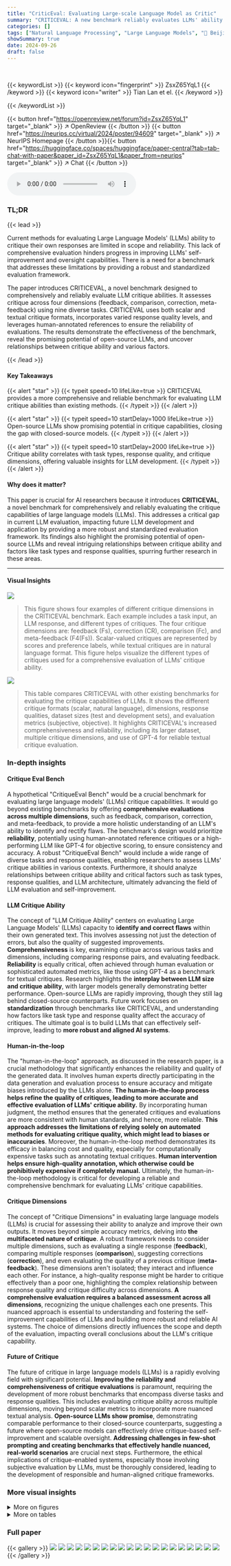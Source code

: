 ```yaml
---
title: "CriticEval: Evaluating Large-scale Language Model as Critic"
summary: "CRITICEVAL: A new benchmark reliably evaluates LLMs' ability to identify and correct flaws in their responses, addressing limitations of existing methods by offering comprehensive and reliable evaluat..."
categories: []
tags: ["Natural Language Processing", "Large Language Models", "🏢 Beijing Institute of Technology",]
showSummary: true
date: 2024-09-26
draft: false
---
```


<br>

{{< keywordList >}}
{{< keyword icon="fingerprint" >}} ZsxZ65YqL1 {{< /keyword >}}
{{< keyword icon="writer" >}} Tian Lan et el. {{< /keyword >}}
 
{{< /keywordList >}}

{{< button href="https://openreview.net/forum?id=ZsxZ65YqL1" target="_blank" >}}
↗ OpenReview
{{< /button >}}
{{< button href="https://neurips.cc/virtual/2024/poster/94609" target="_blank" >}}
↗ NeurIPS Homepage
{{< /button >}}{{< button href="https://huggingface.co/spaces/huggingface/paper-central?tab=tab-chat-with-paper&paper_id=ZsxZ65YqL1&paper_from=neurips" target="_blank" >}}
↗ Chat
{{< /button >}}



<audio controls>
    <source src="https://ai-paper-reviewer.com/ZsxZ65YqL1/podcast.wav" type="audio/wav">
    Your browser does not support the audio element.
</audio>


### TL;DR


{{< lead >}}

Current methods for evaluating Large Language Models' (LLMs) ability to critique their own responses are limited in scope and reliability.  This lack of comprehensive evaluation hinders progress in improving LLMs' self-improvement and oversight capabilities.  There is a need for a benchmark that addresses these limitations by providing a robust and standardized evaluation framework.



The paper introduces CRITICEVAL, a novel benchmark designed to comprehensively and reliably evaluate LLM critique abilities.  It assesses critique across four dimensions (feedback, comparison, correction, meta-feedback) using nine diverse tasks. CRITICEVAL uses both scalar and textual critique formats, incorporates varied response quality levels, and leverages human-annotated references to ensure the reliability of evaluations. The results demonstrate the effectiveness of the benchmark, reveal the promising potential of open-source LLMs, and uncover relationships between critique ability and various factors.

{{< /lead >}}


#### Key Takeaways

{{< alert "star" >}}
{{< typeit speed=10 lifeLike=true >}} CRITICEVAL provides a more comprehensive and reliable benchmark for evaluating LLM critique abilities than existing methods. {{< /typeit >}}
{{< /alert >}}

{{< alert "star" >}}
{{< typeit speed=10 startDelay=1000 lifeLike=true >}} Open-source LLMs show promising potential in critique capabilities, closing the gap with closed-source models. {{< /typeit >}}
{{< /alert >}}

{{< alert "star" >}}
{{< typeit speed=10 startDelay=2000 lifeLike=true >}} Critique ability correlates with task types, response quality, and critique dimensions, offering valuable insights for LLM development. {{< /typeit >}}
{{< /alert >}}

#### Why does it matter?
This paper is crucial for AI researchers because it introduces **CRITICEVAL**, a novel benchmark for comprehensively and reliably evaluating the critique capabilities of large language models (LLMs).  This addresses a critical gap in current LLM evaluation, impacting future LLM development and application by providing a more robust and standardized evaluation framework. Its findings also highlight the promising potential of open-source LLMs and reveal intriguing relationships between critique ability and factors like task types and response qualities, spurring further research in these areas. 

------
#### Visual Insights



![](https://ai-paper-reviewer.com/ZsxZ65YqL1/figures_3_1.jpg)

> This figure shows four examples of different critique dimensions in the CRITICEVAL benchmark. Each example includes a task input, an LLM response, and different types of critiques. The four critique dimensions are: feedback (Fs), correction (CR), comparison (Fc), and meta-feedback (F4(Fs)). Scalar-valued critiques are represented by scores and preference labels, while textual critiques are in natural language format. This figure helps visualize the different types of critiques used for a comprehensive evaluation of LLMs' critique ability.





![](https://ai-paper-reviewer.com/ZsxZ65YqL1/tables_1_1.jpg)

> This table compares CRITICEVAL with other existing benchmarks for evaluating the critique capabilities of LLMs.  It shows the different critique formats (scalar, natural language), dimensions, response qualities, dataset sizes (test and development sets), and evaluation metrics (subjective, objective).  It highlights CRITICEVAL's increased comprehensiveness and reliability, including its larger dataset, multiple critique dimensions, and use of GPT-4 for reliable textual critique evaluation.





### In-depth insights


#### Critique Eval Bench
A hypothetical "CritiqueEval Bench" would be a crucial benchmark for evaluating large language models' (LLMs) critique capabilities.  It would go beyond existing benchmarks by offering **comprehensive evaluations across multiple dimensions**, such as feedback, comparison, correction, and meta-feedback, to provide a more holistic understanding of an LLM's ability to identify and rectify flaws.  The benchmark's design would prioritize **reliability**, potentially using human-annotated reference critiques or a high-performing LLM like GPT-4 for objective scoring, to ensure consistency and accuracy. A robust "CritiqueEval Bench" would include a wide range of diverse tasks and response qualities, enabling researchers to assess LLMs' critique abilities in various contexts.  Furthermore, it should analyze relationships between critique ability and critical factors such as task types, response qualities, and LLM architecture, ultimately advancing the field of LLM evaluation and self-improvement.

#### LLM Critique Ability
The concept of "LLM Critique Ability" centers on evaluating Large Language Models' (LLMs) capacity to **identify and correct flaws** within their own generated text.  This involves assessing not just the detection of errors, but also the quality of suggested improvements.  **Comprehensiveness** is key, examining critique across various tasks and dimensions, including comparing response pairs, and evaluating feedback.  **Reliability** is equally critical, often achieved through human evaluation or sophisticated automated metrics, like those using GPT-4 as a benchmark for textual critiques.  Research highlights the **interplay between LLM size and critique ability**, with larger models generally demonstrating better performance. Open-source LLMs are rapidly improving, though they still lag behind closed-source counterparts. Future work focuses on **standardization** through benchmarks like CRITICEVAL, and understanding how factors like task type and response quality affect the accuracy of critiques. The ultimate goal is to build LLMs that can effectively self-improve, leading to **more robust and aligned AI systems**.

#### Human-in-the-loop
The "human-in-the-loop" approach, as discussed in the research paper, is a crucial methodology that significantly enhances the reliability and quality of the generated data.  It involves human experts directly participating in the data generation and evaluation process to ensure accuracy and mitigate biases introduced by the LLMs alone. **The human-in-the-loop process helps refine the quality of critiques, leading to more accurate and effective evaluation of LLMs' critique ability.** By incorporating human judgment, the method ensures that the generated critiques and evaluations are more consistent with human standards, and hence, more reliable. **This approach addresses the limitations of relying solely on automated methods for evaluating critique quality, which might lead to biases or inaccuracies**. Moreover, the human-in-the-loop method demonstrates its efficacy in balancing cost and quality, especially for computationally expensive tasks such as annotating textual critiques. **Human intervention helps ensure high-quality annotation, which otherwise could be prohibitively expensive if completely manual.**  Ultimately, the human-in-the-loop methodology is critical for developing a reliable and comprehensive benchmark for evaluating LLMs' critique capabilities.

#### Critique Dimensions
The concept of "Critique Dimensions" in evaluating large language models (LLMs) is crucial for assessing their ability to analyze and improve their own outputs.  It moves beyond simple accuracy metrics, delving into **the multifaceted nature of critique**.  A robust framework needs to consider multiple dimensions, such as evaluating a single response (**feedback**), comparing multiple responses (**comparison**), suggesting corrections (**correction**), and even evaluating the quality of a previous critique (**meta-feedback**).  These dimensions aren't isolated; they interact and influence each other. For instance, a high-quality response might be harder to critique effectively than a poor one, highlighting the complex relationship between response quality and critique difficulty across dimensions.  **A comprehensive evaluation requires a balanced assessment across all dimensions**, recognizing the unique challenges each one presents. This nuanced approach is essential to understanding and fostering the self-improvement capabilities of LLMs and building more robust and reliable AI systems.  The choice of dimensions directly influences the scope and depth of the evaluation, impacting overall conclusions about the LLM's critique capability.

#### Future of Critique
The future of critique in large language models (LLMs) is a rapidly evolving field with significant potential.  **Improving the reliability and comprehensiveness of critique evaluations** is paramount, requiring the development of more robust benchmarks that encompass diverse tasks and response qualities.  This includes evaluating critique ability across multiple dimensions, moving beyond scalar metrics to incorporate more nuanced textual analysis.  **Open-source LLMs show promise**, demonstrating comparable performance to their closed-source counterparts, suggesting a future where open-source models can effectively drive critique-based self-improvement and scalable oversight.  **Addressing challenges in few-shot prompting and creating benchmarks that effectively handle nuanced, real-world scenarios** are crucial next steps.  Furthermore, the ethical implications of critique-enabled systems, especially those involving subjective evaluation by LLMs, must be thoroughly considered, leading to the development of responsible and human-aligned critique frameworks.


### More visual insights

<details>
<summary>More on figures
</summary>


![](https://ai-paper-reviewer.com/ZsxZ65YqL1/figures_4_1.jpg)

> This figure illustrates the three-step data construction pipeline used to create the CRITICEVAL benchmark.  Step 1 involves preparing 9 diverse tasks and a large number of LLMs. Step 2 shows the process of generating responses using these LLMs, followed by human expert review to assess response quality. Finally, Step 3 depicts the generation of critiques using high-performing LLMs, which are then reviewed and annotated by human experts to ensure high quality and consistency.


![](https://ai-paper-reviewer.com/ZsxZ65YqL1/figures_9_1.jpg)

> This figure presents a detailed analysis of the common failure modes observed in model-generated critiques across three critique dimensions (feedback, comparison, and correction).  The leftmost panel displays the distribution of these failure modes for each dimension, while the rightmost panels show the average subjective scores corresponding to each failure mode within its respective dimension. This analysis is further discussed in Section 6.8 of the paper, which explores fine-grained failure modes to gain a deeper understanding of the weaknesses of model-generated critiques.


![](https://ai-paper-reviewer.com/ZsxZ65YqL1/figures_20_1.jpg)

> This figure shows the distribution of human-annotated Likert scores (1-7) for the response quality of different tasks in CRITICEVAL.  The scores represent the quality of the generated responses in nine different tasks, categorized into low, medium, high, and correct response quality. The x-axis represents the Likert score, and the y-axis represents the number of responses. The figure allows for a visual comparison of the response quality distribution across the different tasks. The different colors represent the different categories of response quality.


![](https://ai-paper-reviewer.com/ZsxZ65YqL1/figures_27_1.jpg)

> This figure displays the relationship between the average number of unique tokens and the average Likert score given by GPT-4 for three different critique dimensions (feedback, correction, and comparison-based feedback).  Each point represents a different Large Language Model (LLM). The plot helps visualize whether there's a correlation between the length of critiques generated by LLMs and the subjective quality assessment of those critiques by GPT-4.


![](https://ai-paper-reviewer.com/ZsxZ65YqL1/figures_30_1.jpg)

> This figure illustrates the four critique dimensions evaluated in CRITICEVAL: feedback, correction, comparison, and meta-feedback.  It shows examples of both scalar-valued (scores and preference labels) and textual critiques for each dimension.  The image helps to clarify the different types of critiques and how they are used to evaluate the critique capability of LLMs.


![](https://ai-paper-reviewer.com/ZsxZ65YqL1/figures_31_1.jpg)

> This figure shows a single example of the objective evaluation process in CRITICEVAL, focusing on the translation task.  It displays the source sentence in English, the machine-generated translation, and the Likert score (1-7) assigned by the Qwen-72B-Chat large language model.  This score reflects the model's assessment of the translation quality, providing a quantitative measure of its accuracy and fluency.


![](https://ai-paper-reviewer.com/ZsxZ65YqL1/figures_31_2.jpg)

> This figure shows an example of a comparison-based critique generated by the Qwen-72B-Chat large language model.  The task is to compare two translations of the same English sentence into Chinese and determine which translation is of higher quality.  The figure displays the original English sentence, the two different Chinese translations (A and B), and the Qwen-72B-Chat's assessment of which translation is superior, along with a brief explanation of its reasoning.


![](https://ai-paper-reviewer.com/ZsxZ65YqL1/figures_43_1.jpg)

> This figure provides a more detailed, interpretable analysis of the performance of different LLMs in CRITICEVAL across various critique dimensions and response qualities.  It breaks down the results by response quality (low, medium, high) showing the overall performance of each LLM for feedback, comparison-based feedback, and correction tasks. The visualization allows for a clearer understanding of the relative strengths and weaknesses of various LLMs in the subjective evaluation of critiques. 


![](https://ai-paper-reviewer.com/ZsxZ65YqL1/figures_44_1.jpg)

> This figure provides a more detailed, interpretable analysis of how different LLMs perform on the subjective evaluation of their critique abilities across various tasks and levels of response quality.  The graph showcases performance across three critique dimensions: feedback, comparison-based feedback, and correction.  It compares several LLMs, including GPT-4-turbo, GPT-3.5-turbo, Qwen-72B-Chat, Llama-2-70B-Chat, and InternLM2-20B-Chat, highlighting their strengths and weaknesses in providing different types of critiques.


</details>




<details>
<summary>More on tables
</summary>


![](https://ai-paper-reviewer.com/ZsxZ65YqL1/tables_5_1.jpg)
> This table presents the subjective and objective evaluation results for 35 different LLMs on the CRITICEVAL benchmark's test set.  The subjective scores are based on human evaluations of the quality of the LLMs' critiques, while the objective scores are based on the correlation between the LLM's scores and human judgments.  The table breaks down the results by critique dimension (feedback, correction, comparison, meta-feedback) and includes an overall score combining all dimensions.  Dark gray and light gray highlight the best and worst performing models, respectively.

![](https://ai-paper-reviewer.com/ZsxZ65YqL1/tables_6_1.jpg)
> This table presents the results of the meta-feedback dimension evaluation on the CRITICEVAL development set.  It shows the performance of several LLMs (GPT-4-turbo, Qwen-1.5-72B, Claude-instant-1, and GPT-3.5-turbo) in evaluating textual critiques, comparing their scores with and without the use of reference critiques. The table highlights the impact of reference critiques on the reliability of LLM-based textual critique evaluation.

![](https://ai-paper-reviewer.com/ZsxZ65YqL1/tables_6_2.jpg)
> This table presents the correlation results between human evaluation and GPT-4 evaluation for the correction (CR) and comparison (Fc) dimensions in the CRITICEVAL benchmark.  A p-value less than 0.05 indicates statistical significance. The table shows strong correlations, suggesting the reliability of GPT-4 in evaluating textual critiques for these two dimensions.

![](https://ai-paper-reviewer.com/ZsxZ65YqL1/tables_6_3.jpg)
> This table presents the subjective and objective evaluation results for 35 LLMs on the CRITICEVAL benchmark's test set.  It shows the performance across four critique dimensions (feedback, correction, comparison, and meta-feedback) using both scalar and textual critique formats.  The best and worst performing LLMs are highlighted, and statistically significant results (p-value > 0.05) are noted. The overall score represents an average across all dimensions.

![](https://ai-paper-reviewer.com/ZsxZ65YqL1/tables_7_1.jpg)
> This table presents the subjective (Sub.) and objective (Obj.) evaluation results for critique-tuned LLMs (Large Language Models) on the feedback dimension of the CRITICEVAL benchmark.  Critique-tuned LLMs are models specifically fine-tuned on critique datasets. The table shows that performance varies considerably across different models, highlighting the impact of fine-tuning strategies on critique ability.  The scores likely reflect the degree to which these LLMs successfully identify and provide helpful suggestions for improving the quality of model generated text. 

![](https://ai-paper-reviewer.com/ZsxZ65YqL1/tables_7_2.jpg)
> This table presents the subjective and objective evaluation results for various LLMs on the CRITICEVAL benchmark's test set.  The evaluation covers four critique dimensions (feedback, correction, comparison, meta-feedback), and both subjective (human-rated) and objective (automatically computed using GPT-4) scores are provided.  The table highlights the best and worst performing models in each dimension and overall, considering various factors like LLM type (closed-source vs. open-source) and size.  Statistical significance (p-values) is indicated for objective scores. 

![](https://ai-paper-reviewer.com/ZsxZ65YqL1/tables_7_3.jpg)
> This table presents the subjective and objective evaluation results for 35 different LLMs on the CRITICEVAL test set.  The evaluation is broken down into four critique dimensions (feedback, correction, comparison, and meta-feedback), each with both subjective and objective metrics.  Dark gray highlights the best performing model(s) in each category, and light gray highlights the worst performing model(s).  The overall score is a composite of performance across the critique dimensions.

![](https://ai-paper-reviewer.com/ZsxZ65YqL1/tables_7_4.jpg)
> This table presents the subjective and objective evaluation results of 35 LLMs on the CRITICEVAL benchmark's test set.  It shows performance across four critique dimensions (feedback, correction, comparison, meta-feedback),  using both subjective (human-rated quality) and objective (correlation with GPT-4 judgments) metrics.  High and low-performing models are highlighted, and p-values are provided for statistical significance of the objective scores.

![](https://ai-paper-reviewer.com/ZsxZ65YqL1/tables_8_1.jpg)
> This table shows the distribution of three types of error patterns (Obvious, Complex, Subtle) across different response quality levels (Low, Medium, High).  Each cell represents the percentage of responses with a particular error pattern and quality level.  It helps illustrate the relationship between response quality and the types of errors generated.

![](https://ai-paper-reviewer.com/ZsxZ65YqL1/tables_8_2.jpg)
> This table presents the subjective and objective evaluation results for various LLMs on the CRITICEVAL benchmark's test set.  It shows scores across four critique dimensions (Feedback, Correction, Comparison, and Meta-feedback), categorized by LLM type (closed-source vs. open-source) and model size.  Dark gray highlights the best-performing LLMs, while light gray indicates the worst.  Significance levels (p-values) for objective scores are also provided. The 'Overall' column shows the average score across all four dimensions.

![](https://ai-paper-reviewer.com/ZsxZ65YqL1/tables_8_3.jpg)
> This table presents the subjective and objective evaluation results of 35 different LLMs on the CRITICEVAL test set.  The evaluation is broken down by four critique dimensions (feedback, correction, comparison, and meta-feedback) and shows both subjective (human-rated) and objective (GPT-4-based) scores.  Dark gray highlights the best-performing LLMs, and light gray highlights the worst-performing LLMs for each dimension.  The overall score is the average score across all four dimensions.

![](https://ai-paper-reviewer.com/ZsxZ65YqL1/tables_9_1.jpg)
> This table compares CRITICEVAL with other existing benchmarks for evaluating the critique capabilities of LLMs.  It highlights key differences across several dimensions, including the format and number of critiques, the number of dimensions evaluated, the response quality (whether it is classified or not), the presence of subjective and objective metrics, and whether human annotation was used and if the benchmark has been publicly released.  The table helps to demonstrate CRITICEVAL's comprehensiveness and reliability compared to prior work.

![](https://ai-paper-reviewer.com/ZsxZ65YqL1/tables_18_1.jpg)
> This table compares CRITICEVAL with other existing benchmarks for evaluating the critique ability of LLMs.  It shows several key features of each benchmark, including the format of the critiques (natural language or scalar), the number of critique dimensions evaluated, the response quality (if classified), the size of the test and development datasets, whether subjective metrics (human annotation) and objective metrics were used in the evaluation, and whether the dataset is publicly available. The table highlights CRITICEVAL's comprehensiveness and reliability by showing its larger scale, more diverse task scenarios, and more robust evaluation methodology.

![](https://ai-paper-reviewer.com/ZsxZ65YqL1/tables_19_1.jpg)
> This table compares CRITICEVAL with other existing benchmarks for evaluating the critique capabilities of large language models.  It compares various aspects such as the format and number of critiques, the number of dimensions evaluated, the response quality, the size of the dataset, and whether subjective or objective metrics, or human annotation are used.  The table highlights CRITICEVAL's comprehensiveness and its use of both scalar and textual critiques.

![](https://ai-paper-reviewer.com/ZsxZ65YqL1/tables_19_2.jpg)
> This table compares CRITICEVAL with other existing benchmarks for evaluating the critique capabilities of LLMs.  The comparison covers several key aspects, including the critique format (whether it's natural language or scalar), the number of critique dimensions evaluated, the response quality of the data used, the size of the test and development sets, whether objective and subjective metrics are used, whether human annotations were used, and whether the benchmark data has been publicly released.  The table highlights CRITICEVAL's advantages in terms of comprehensiveness and reliability compared to existing benchmarks.

![](https://ai-paper-reviewer.com/ZsxZ65YqL1/tables_20_1.jpg)
> This table presents the subjective and objective evaluation results for 35 different LLMs on the CRITICEVAL benchmark's test set.  The results are broken down by four critique dimensions (feedback, correction, comparison, and meta-feedback) and provide both subjective (human-rated) and objective (GPT-4-based) scores.  Dark gray and light gray shading highlight the best and worst performing models, respectively. The overall score is an average across all four dimensions.

![](https://ai-paper-reviewer.com/ZsxZ65YqL1/tables_22_1.jpg)
> This table presents a comprehensive evaluation of various Large Language Models (LLMs) on the CRITICEVAL benchmark.  It shows both subjective and objective scores for four critique dimensions (feedback, correction, comparison, and meta-feedback).  The best and worst-performing models are highlighted, and statistical significance is indicated where relevant. The overall scores represent an aggregate measure across all dimensions.

![](https://ai-paper-reviewer.com/ZsxZ65YqL1/tables_32_1.jpg)
> This table presents the subjective and objective evaluation results for 35 different LLMs on the CRITICEVAL test set.  The evaluation is broken down into four critique dimensions: feedback, correction, comparison, and meta-feedback.  For each dimension and each LLM, subjective scores (human evaluation) and objective scores (GPT-4 based evaluation) are provided.  The table highlights the best and worst performing LLMs and indicates statistical significance where applicable.

![](https://ai-paper-reviewer.com/ZsxZ65YqL1/tables_33_1.jpg)
> This table presents the subjective and objective evaluation results for 35 different LLMs on the CRITICEVAL benchmark's test set.  The evaluation is broken down by four critique dimensions (feedback, correction, comparison, meta-feedback) and includes both subjective (human-rated quality) and objective (automatically computed) scores.  Dark gray highlights the top-performing LLMs for each metric, while light gray highlights the worst-performing.  The overall score represents an average across the critique dimensions.

![](https://ai-paper-reviewer.com/ZsxZ65YqL1/tables_33_2.jpg)
> This table presents the subjective and objective evaluation results for various large language models (LLMs) on the CRITICEVAL benchmark.  The objective metrics measure the correlation between LLM-generated critique scores and human judgments across four critique dimensions: feedback, correction, comparison, and meta-feedback.  Subjective scores represent human ratings of the quality of textual critiques.  The table highlights the best and worst performing models in each dimension, indicating the relative strengths and weaknesses of each LLM in providing critiques.

![](https://ai-paper-reviewer.com/ZsxZ65YqL1/tables_33_3.jpg)
> This table presents the subjective and objective evaluation results for various LLMs on the CRITICEVAL benchmark's test set.  The evaluation metrics cover four critique dimensions: feedback, correction, comparison, and meta-feedback.  Performance is shown for both closed-source and open-source models, highlighting the best and worst performers.  Statistical significance (p-value) is indicated for objective feedback and meta-feedback scores. The overall score is calculated by averaging across all four dimensions.

![](https://ai-paper-reviewer.com/ZsxZ65YqL1/tables_33_4.jpg)
> This table presents the subjective and objective evaluation results for 35 different LLMs on the CRITICEVAL benchmark's test set.  The evaluation is broken down into four critique dimensions: feedback, correction, comparison, and meta-feedback.  Both scalar (numerical scores) and natural language (textual critiques) formats are included. Dark gray highlights the best-performing LLMs, and light gray highlights the worst.  The 'Overall' column shows the aggregate score across all dimensions.  The p-value indicates statistical significance.

![](https://ai-paper-reviewer.com/ZsxZ65YqL1/tables_34_1.jpg)
> This table presents the subjective and objective evaluation results for 35 different LLMs on the CRITICEVAL benchmark's test set.  The results are broken down by four critique dimensions: feedback (Fs), correction (CR), comparison (Fc), and meta-feedback (F₄(Fs)).  For each dimension, both subjective and objective scores are shown, along with an overall score.  The table highlights the best and worst performing models in dark and light gray, respectively, and indicates where the p-value for objective scores exceeds 0.05.

![](https://ai-paper-reviewer.com/ZsxZ65YqL1/tables_35_1.jpg)
> This table presents the subjective and objective evaluation results for several large language models (LLMs) on the CRITICEVAL benchmark.  The subjective evaluation uses human ratings on four dimensions of critique: feedback, correction, comparison, and meta-feedback.  Objective evaluation uses metrics like correlation and pass rate to assess the alignment of LLM critiques with human judgments.  The table highlights the best and worst performing LLMs for each metric and dimension.

![](https://ai-paper-reviewer.com/ZsxZ65YqL1/tables_36_1.jpg)
> This table presents the subjective and objective evaluation results for various large language models (LLMs) on the CRITICEVAL benchmark's test set.  The evaluation considers four critique dimensions (feedback, correction, comparison, and meta-feedback).  Dark gray highlights the best performing model, while light gray highlights the worst.  Objective scores use correlation and pass rate metrics, and only scores with p-values below 0.05 are included. Subjective scores are averaged over multiple annotators.  The 'overall' column represents a combined score across all dimensions.

![](https://ai-paper-reviewer.com/ZsxZ65YqL1/tables_36_2.jpg)
> This table presents the subjective and objective evaluation results for 35 different LLMs on the CRITICEVAL benchmark's test set.  The evaluation considers four critique dimensions (feedback, correction, comparison, and meta-feedback), and uses both subjective (human-rated) and objective (GPT-4-based) metrics.  The table highlights the best and worst performing models for each dimension and overall, providing insights into the relative strengths and weaknesses of various LLMs in critiquing different tasks.

![](https://ai-paper-reviewer.com/ZsxZ65YqL1/tables_36_3.jpg)
> This table presents the subjective and objective evaluation results for 13 different LLMs on the CRITICEVAL benchmark's test set.  The evaluation is broken down into four critique dimensions: feedback (Fs), correction (CR), comparison (Fc), and meta-feedback (F’(Fs)).  Both subjective (human-rated quality) and objective (automatically computed using GPT-4) scores are reported for each dimension, along with an overall score combining all dimensions.  Dark and light gray shading highlights the best and worst performing models, respectively.

![](https://ai-paper-reviewer.com/ZsxZ65YqL1/tables_36_4.jpg)
> This table presents the subjective and objective evaluation results for 35 different LLMs on the CRITICEVAL benchmark's test set.  The evaluation is broken down into four critique dimensions (feedback, correction, comparison, meta-feedback), with both subjective (human-rated) and objective (automatically computed) scores provided.  The table highlights the best and worst performing models for each dimension and overall.

![](https://ai-paper-reviewer.com/ZsxZ65YqL1/tables_37_1.jpg)
> This table presents the subjective and objective evaluation results for 35 different LLMs on the CRITICEVAL benchmark's test set.  The evaluation is broken down into four critique dimensions: feedback, correction, comparison, and meta-feedback.  Both subjective (human-rated) and objective (automatically computed using GPT-4) scores are provided for each dimension.  The table highlights the best and worst performing models for each metric and overall.

![](https://ai-paper-reviewer.com/ZsxZ65YqL1/tables_38_1.jpg)
> This table presents the subjective and objective evaluation results for 35 different LLMs on the CRITICEVAL benchmark's test set.  The evaluation is broken down into four critique dimensions (feedback, correction, comparison, and meta-feedback) and includes both subjective (human-rated quality) and objective (correlation with GPT-4 judgments) metrics.  Darker shading indicates better performance, and a † symbol denotes objective scores with a p-value > 0.05. The 'Overall' column provides an aggregate score across all dimensions.

![](https://ai-paper-reviewer.com/ZsxZ65YqL1/tables_39_1.jpg)
> This table presents the subjective and objective evaluation results for various LLMs on the CRITICEVAL benchmark's test set.  The results are broken down by four critique dimensions (feedback, correction, comparison, meta-feedback) and include both subjective (human-rated) and objective (automatically computed) scores.  Darker shading indicates better performance, and a † symbol denotes objective scores with a p-value greater than 0.05. The overall score is the average across all dimensions.

![](https://ai-paper-reviewer.com/ZsxZ65YqL1/tables_39_2.jpg)
> This table presents the subjective and objective evaluation results for several large language models (LLMs) on the CRITICEVAL benchmark.  The subjective scores reflect human judgment of the quality of the LLMs' critiques, while the objective scores measure the correlation between the LLMs' evaluations and human judgments. The table breaks down the results by four critique dimensions (feedback, correction, comparison, and meta-feedback), showing the performance of each LLM in each dimension and overall.  The table highlights the best and worst performing models, indicating which models excel and where improvements are needed.

![](https://ai-paper-reviewer.com/ZsxZ65YqL1/tables_40_1.jpg)
> This table presents the subjective and objective evaluation results for 35 different LLMs on the CRITICEVAL benchmark's test set.  The evaluation considers four critique dimensions (feedback, correction, comparison, and meta-feedback), and both subjective (human-rated quality) and objective (automatically computed using GPT-4) metrics are reported.  The table highlights the best and worst performing models for each dimension and provides an overall score.

![](https://ai-paper-reviewer.com/ZsxZ65YqL1/tables_40_2.jpg)
> This table presents a comprehensive evaluation of various Large Language Models (LLMs) on the CRITICEVAL benchmark.  It shows both subjective and objective scores across four critique dimensions: feedback, correction, comparison, and meta-feedback.  The objective scores are based on correlations with human judgements, while subjective scores represent human ratings of the generated critiques. The table highlights the top-performing and worst-performing models in each category and provides an overall score across all dimensions.

![](https://ai-paper-reviewer.com/ZsxZ65YqL1/tables_41_1.jpg)
> This table presents the subjective and objective evaluation results for various LLMs on the CRITICEVAL benchmark's test set.  It shows the performance of each model across four critique dimensions (feedback, correction, comparison, meta-feedback), with scores indicating quality.  The table highlights the best and worst-performing models, and notes statistical significance (p-values) where applicable.

![](https://ai-paper-reviewer.com/ZsxZ65YqL1/tables_41_2.jpg)
> This table presents the subjective and objective evaluation results for several closed-source and open-source LLMs on the CRITICEVAL benchmark's test set.  The evaluation considers four critique dimensions: feedback, correction, comparison, and meta-feedback.  Both scalar and textual critique formats are assessed.  Dark gray highlights the best-performing model, while light gray highlights the worst-performing model for each metric.  Objective scores are based on correlations with human judgments, while subjective scores are Likert-scale human ratings.

![](https://ai-paper-reviewer.com/ZsxZ65YqL1/tables_42_1.jpg)
> This table presents a comparison of the performance between human annotators and the GPT-4-turbo model in the feedback dimension of the CRITICEVAL benchmark.  It shows the distribution of different failure modes (E1-E6 and 'Other') in the feedback generated by both humans and GPT-4. Each failure mode represents a specific type of error or deficiency in the feedback. The values represent the percentage of critiques exhibiting each failure mode. This allows for a detailed analysis of the strengths and weaknesses of both human and AI-generated feedback in terms of accuracy and completeness.

![](https://ai-paper-reviewer.com/ZsxZ65YqL1/tables_42_2.jpg)
> This table presents a comparison of the performance between human annotators and the GPT-4-turbo model on the comparison dimension of the CRITICEVAL benchmark. It breaks down the distribution of different failure modes (E1-E8, Other) in the critiques generated by both humans and GPT-4-turbo, highlighting their relative strengths and weaknesses in identifying and analyzing response quality differences.

![](https://ai-paper-reviewer.com/ZsxZ65YqL1/tables_42_3.jpg)
> This table compares the performance of human annotators and the GPT-4-turbo model on the correction dimension of the CRITICEVAL benchmark.  It shows the distribution of different failure modes (E1, E2, E3, and Other) for human and GPT-4 evaluations, highlighting the differences in their critique performance. These failure modes likely represent different types of mistakes made in the corrections.

![](https://ai-paper-reviewer.com/ZsxZ65YqL1/tables_44_1.jpg)
> This table presents a comprehensive evaluation of various LLMs across four critique dimensions (feedback, correction, comparison, meta-feedback) on the CRITICEVAL test set.  It shows both subjective (human-rated quality) and objective (automatically computed using GPT-4) scores.  The best and worst performing models are highlighted, and statistical significance (p-value) is indicated for objective measures. The overall score summarizes performance across all dimensions.

![](https://ai-paper-reviewer.com/ZsxZ65YqL1/tables_45_1.jpg)
> This table presents the subjective and objective evaluation results for 35 different LLMs on the CRITICEVAL benchmark's test set.  The results are broken down by four critique dimensions (feedback, correction, comparison, meta-feedback) and include both subjective (human-rated) and objective (GPT-4-based) scores.  Dark gray highlights the best-performing model in each category, while light gray highlights the worst.  The overall score is an average across all dimensions.  Note that statistically insignificant objective scores are marked with a dagger symbol.

![](https://ai-paper-reviewer.com/ZsxZ65YqL1/tables_45_2.jpg)
> This table presents the subjective and objective evaluation results for 35 different LLMs on the CRITICEVAL benchmark's test set.  The results are broken down by four critique dimensions (feedback, correction, comparison, and meta-feedback), showing both subjective (human-rated) and objective (GPT-4-based) scores.  The table highlights the best and worst-performing LLMs in terms of overall performance and also indicates statistical significance for objective scores.  The overall score reflects the average performance across all dimensions.

![](https://ai-paper-reviewer.com/ZsxZ65YqL1/tables_46_1.jpg)
> This table presents the subjective and objective evaluation results for several LLMs on the CRITICEVAL benchmark's test set.  The evaluation considers four critique dimensions: feedback, correction, comparison, and meta-feedback.  Scores are provided for both subjective (human-rated quality) and objective (GPT-4-based) evaluations, highlighting the best and worst performing models.  The overall score reflects the performance across all dimensions.

</details>




### Full paper

{{< gallery >}}
<img src="https://ai-paper-reviewer.com/ZsxZ65YqL1/1.png" class="grid-w50 md:grid-w33 xl:grid-w25" />
<img src="https://ai-paper-reviewer.com/ZsxZ65YqL1/2.png" class="grid-w50 md:grid-w33 xl:grid-w25" />
<img src="https://ai-paper-reviewer.com/ZsxZ65YqL1/3.png" class="grid-w50 md:grid-w33 xl:grid-w25" />
<img src="https://ai-paper-reviewer.com/ZsxZ65YqL1/4.png" class="grid-w50 md:grid-w33 xl:grid-w25" />
<img src="https://ai-paper-reviewer.com/ZsxZ65YqL1/5.png" class="grid-w50 md:grid-w33 xl:grid-w25" />
<img src="https://ai-paper-reviewer.com/ZsxZ65YqL1/6.png" class="grid-w50 md:grid-w33 xl:grid-w25" />
<img src="https://ai-paper-reviewer.com/ZsxZ65YqL1/7.png" class="grid-w50 md:grid-w33 xl:grid-w25" />
<img src="https://ai-paper-reviewer.com/ZsxZ65YqL1/8.png" class="grid-w50 md:grid-w33 xl:grid-w25" />
<img src="https://ai-paper-reviewer.com/ZsxZ65YqL1/9.png" class="grid-w50 md:grid-w33 xl:grid-w25" />
<img src="https://ai-paper-reviewer.com/ZsxZ65YqL1/10.png" class="grid-w50 md:grid-w33 xl:grid-w25" />
<img src="https://ai-paper-reviewer.com/ZsxZ65YqL1/11.png" class="grid-w50 md:grid-w33 xl:grid-w25" />
<img src="https://ai-paper-reviewer.com/ZsxZ65YqL1/12.png" class="grid-w50 md:grid-w33 xl:grid-w25" />
<img src="https://ai-paper-reviewer.com/ZsxZ65YqL1/13.png" class="grid-w50 md:grid-w33 xl:grid-w25" />
<img src="https://ai-paper-reviewer.com/ZsxZ65YqL1/14.png" class="grid-w50 md:grid-w33 xl:grid-w25" />
<img src="https://ai-paper-reviewer.com/ZsxZ65YqL1/15.png" class="grid-w50 md:grid-w33 xl:grid-w25" />
<img src="https://ai-paper-reviewer.com/ZsxZ65YqL1/16.png" class="grid-w50 md:grid-w33 xl:grid-w25" />
<img src="https://ai-paper-reviewer.com/ZsxZ65YqL1/17.png" class="grid-w50 md:grid-w33 xl:grid-w25" />
<img src="https://ai-paper-reviewer.com/ZsxZ65YqL1/18.png" class="grid-w50 md:grid-w33 xl:grid-w25" />
<img src="https://ai-paper-reviewer.com/ZsxZ65YqL1/19.png" class="grid-w50 md:grid-w33 xl:grid-w25" />
<img src="https://ai-paper-reviewer.com/ZsxZ65YqL1/20.png" class="grid-w50 md:grid-w33 xl:grid-w25" />
{{< /gallery >}}